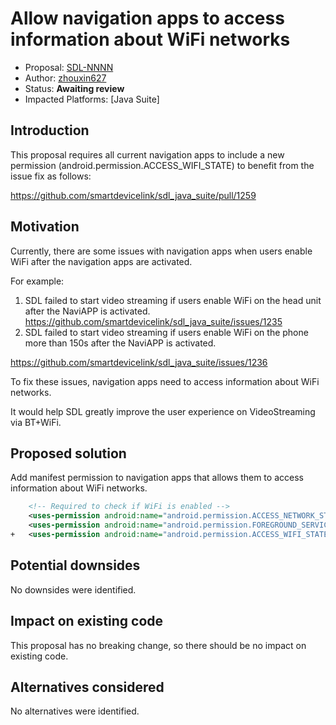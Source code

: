 # Allow navigation apps to access information about WiFi networks


* Proposal: [SDL-NNNN](NNNN-allows-navigation-apps-to-access-information-about-Wi-Fi-networks.md)
* Author: [zhouxin627](https://github.com/zhouxin627)
* Status: **Awaiting review**
* Impacted Platforms: [Java Suite]

## Introduction
This proposal requires all current navigation apps to include a new permission (android.permission.ACCESS_WIFI_STATE) to benefit from the issue fix as follows:

https://github.com/smartdevicelink/sdl_java_suite/pull/1259


## Motivation
Currently, there are some issues with navigation apps when users enable WiFi after the navigation apps are activated.

For example:
1. SDL failed to start video streaming if users enable WiFi on the head unit after the NaviAPP is activated.
https://github.com/smartdevicelink/sdl_java_suite/issues/1235
2. SDL failed to start video streaming if users enable WiFi on the phone more than 150s after the NaviAPP is activated.

https://github.com/smartdevicelink/sdl_java_suite/issues/1236

To fix these issues, navigation apps need to access information about WiFi networks.

It would help SDL greatly improve the user experience on VideoStreaming via BT+WiFi.



## Proposed solution
Add manifest permission to navigation apps that allows them to access information about WiFi networks.

```xml
    <!-- Required to check if WiFi is enabled -->
    <uses-permission android:name="android.permission.ACCESS_NETWORK_STATE" />
    <uses-permission android:name="android.permission.FOREGROUND_SERVICE" />
+   <uses-permission android:name="android.permission.ACCESS_WIFI_STATE" />
```

## Potential downsides
No downsides were identified.

## Impact on existing code
This proposal has no breaking change, so there should be no impact on existing code.

## Alternatives considered
No alternatives were identified.
